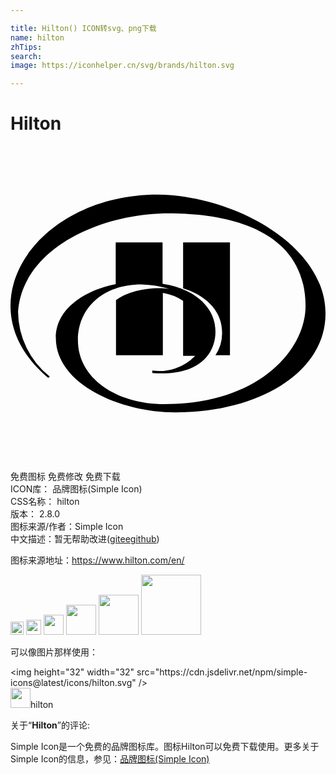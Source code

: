 ```yaml
---

title: Hilton() ICON转svg、png下载
name: hilton
zhTips: 
search: 
image: https://iconhelper.cn/svg/brands/hilton.svg

---
```


# Hilton  <small style="font-size: 60%;font-weight: 100"></small>

<div id="svg" class="svg-wrap">
<svg role="img" viewBox="0 0 24 24" xmlns="http://www.w3.org/2000/svg"><title>Hilton icon</title><path d="M16.123 14.234c0-1.544-1.06-2.788-2.972-3.386V7.347h3.57v8.59h-1.105a2.993 2.993 0 0 0 .506-1.703M11.194 3.708C4.744 3.708 0 7.808 0 12.184c0 2.257 1.267 4.168 2.88 5.481l.114-.092a6.369 6.369 0 0 1-2.418-4.95C.92 7.83 6.818 5.134 12.092 5.134c3.709 0 10.388.85 10.388 7.072 0 3.247-3.455 7.462-10.733 7.462-3.731 0-6.61-2.004-6.61-4.86 0-2.487 1.935-4.26 4.836-4.26a7.83 7.83 0 0 1 2.12.345c-1.199-.207-3.087.092-4.055.85v4.192h3.57v-4.743a4.064 4.064 0 0 1 1.543.6v4.192h.922a3.83 3.83 0 0 1-3.27 1.126v.184c3.385.276 4.813-1.336 4.813-3.156 0-2.118-2.004-3.362-4.03-3.639V7.347h-3.57v3.179c-2.304.46-4.561 1.842-4.561 4.1 0 3.501 4.883 5.666 9.12 5.666 6.452 0 11.425-3.109 11.425-7.508.023-5.299-7.163-9.076-12.806-9.076Z"/></svg>
</div>
<detail full-name='hilton'></detail>

<div class="detail-page">
<p>
<span><span class="badge-success badge">免费图标</span> <span class="badge-success badge">免费修改</span>  <span class="badge-success badge">免费下载</span> </span>
<br/>
<span>
ICON库：
<span class="badge-secondary badge">品牌图标(Simple Icon)</span> 
</span>
<br/>
<span>
CSS名称：
<span class="badge-secondary badge">hilton</span> 
</span>

<br/>
<span>
版本：
<span class="badge-secondary badge">2.8.0</span> 
</span>
<br/>
<span>图标来源/作者：<span class="badge-light badge">Simple Icon</span></span> 
<br/>
<span class="zh-detail">中文描述：暂无<span class="help-link"><span>帮助改进</span>(<a href="https://gitee.com/liuwave/icon-helper/edit/master/json/brands/hilton.json" target="_blank" rel="noopener noreferrer">gitee</a><a href="https://github.com/liuwave/icon-helper/edit/master/json/brands/hilton.json" target="_blank" rel="noopener noreferrer">github</a></span>)</span><br/>
</p>
</div><div class="description description alert alert-light"><p>图标来源地址：<a href="https://www.hilton.com/en/" target="_blank" rel="noopener noreferrer">https://www.hilton.com/en/</a></p></div>
<div class="alert alert-dark">
<img height="21" width="21" src="https://cdn.jsdelivr.net/npm/simple-icons@latest/icons/hilton.svg" />
<img height="24" width="24" src="https://cdn.jsdelivr.net/npm/simple-icons@latest/icons/hilton.svg" />
<img height="32" width="32" src="https://cdn.jsdelivr.net/npm/simple-icons@latest/icons/hilton.svg" />
<img height="48" width="48" src="https://cdn.jsdelivr.net/npm/simple-icons@latest/icons/hilton.svg" />
<img height="64" width="64" src="https://cdn.jsdelivr.net/npm/simple-icons@latest/icons/hilton.svg" />
<img height="96" width="96" src="https://cdn.jsdelivr.net/npm/simple-icons@latest/icons/hilton.svg" />

</div>
<div>
  <p>可以像图片那样使用：    
  </p>
  <div class="alert alert-primary" style="font-size: 14px">
    &lt;img height="32" width="32" src="https://cdn.jsdelivr.net/npm/simple-icons@latest/icons/hilton.svg" /&gt;
    <copy-btn content='<img height="32" width="32" src="https://cdn.jsdelivr.net/npm/simple-icons@latest/icons/hilton.svg" />'></copy-btn>
  </div>
  <div class="alert alert-secondary">
    <img height="32" width="32" src="https://cdn.jsdelivr.net/npm/simple-icons@latest/icons/hilton.svg" />hilton
    <copy-btn content="hilton" btn-title="复制图标名称"></copy-btn>
  </div>
</div>
<div class="icon-detail__container">
<p>关于“<b>Hilton</b>”的评论:</p>
</div>
<Vssue title="关于“Hilton”的评论" />
<div><p>Simple Icon是一个免费的品牌图标库。图标Hilton可以免费下载使用。更多关于  Simple Icon的信息，参见：<a target="_blank" href="https://iconhelper.cn/brands.html">品牌图标(Simple Icon)</a>
</p></div>

